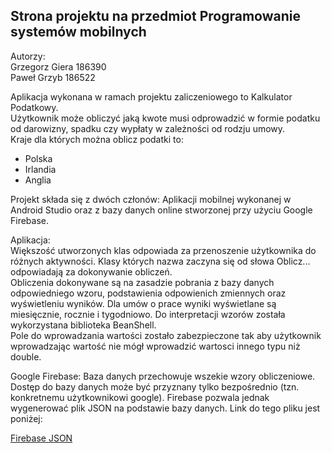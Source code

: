 ## Strona projektu na przedmiot Programowanie systemów mobilnych


Autorzy:  
Grzegorz Giera 186390  
Paweł Grzyb 186522

Aplikacja wykonana w ramach projektu zaliczeniowego to Kalkulator Podatkowy.  \
Użytkownik może obliczyć jaką kwote musi odprowadzić w formie podatku od darowizny, spadku czy wypłaty w zależności od rodzju umowy.  
Kraje dla których można oblicz podatki to:
  - Polska
  - Irlandia
  - Anglia

Projekt składa się z dwóch członów: Aplikacji mobilnej wykonanej w Android Studio oraz z bazy danych online stworzonej przy użyciu Google Firebase. 

Aplikacja:   
Większość utworzonych klas odpowiada za przenoszenie użytkownika do różnych aktywności. Klasy których nazwa zaczyna się od słowa Oblicz... odpowiadają za dokonywanie obliczeń.  
Obliczenia dokonywane są na zasadzie pobrania z bazy danych odpowiedniego wzoru, podstawienia odpowienich zmiennych oraz wyświetleniu wyników. Dla umów o prace wyniki wyświetlane są miesięcznie, rocznie i tygodniowo. Do interpretacji wzorów została wykorzystana biblioteka BeanShell.   
Pole do wprowadzania wartości zostało zabezpieczone tak aby użytkownik wprowadzając wartość nie mógł wprowadzić wartosci innego typu niż double. 

Google Firebase:
Baza danych przechowuje wszekie wzory obliczeniowe. Dostęp do bazy danych może być przyznany tylko bezpośrednio (tzn. konkretnemu użytkownikowi google). Firebase pozwala jednak wygenerować plik JSON na podstawie bazy danych. Link do tego pliku jest poniżej:

[Firebase JSON](https://pastebin.com/1Gvh22m1)


